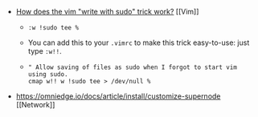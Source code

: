- [How does the vim "write with sudo" trick work?](https://stackoverflow.com/questions/2600783/how-does-the-vim-write-with-sudo-trick-work) [[Vim]]
	- ```
	  :w !sudo tee %
	  ```
	- You can add this to your `.vimrc` to make this trick easy-to-use: just type `:w!!`.
	- ```
	  " Allow saving of files as sudo when I forgot to start vim using sudo.
	  cmap w!! w !sudo tee > /dev/null %
	  ```
- https://omniedge.io/docs/article/install/customize-supernode [[Network]]